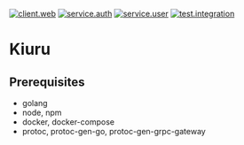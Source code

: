 [![client.web][client.web-badge]][client.web-workflow]
[![service.auth][service.auth-badge]][service.auth-workflow]
[![service.user][service.user-badge]][service.user-workflow]
[![test.integration][test.integration-badge]][test.integration-workflow]

# Kiuru

## Prerequisites

- golang
- node, npm
- docker, docker-compose
- protoc, protoc-gen-go, protoc-gen-grpc-gateway

[client.web-badge]: https://github.com/jace-ys/kiuru/workflows/client.web/badge.svg
[client.web-workflow]: https://github.com/jace-ys/kiuru/actions?query=workflow%3Atest.integration
[service.auth-badge]: https://github.com/jace-ys/kiuru/workflows/service.auth/badge.svg
[service.auth-workflow]: https://github.com/jace-ys/kiuru/actions?query=workflow%3Aservice.auth
[service.user-badge]: https://github.com/jace-ys/kiuru/workflows/service.user/badge.svg
[service.user-workflow]: https://github.com/jace-ys/kiuru/actions?query=workflow%3Aservice.user
[test.integration-badge]: https://github.com/jace-ys/kiuru/workflows/test.integration/badge.svg
[test.integration-workflow]: https://github.com/jace-ys/kiuru/actions?query=workflow%3Atest.integration
